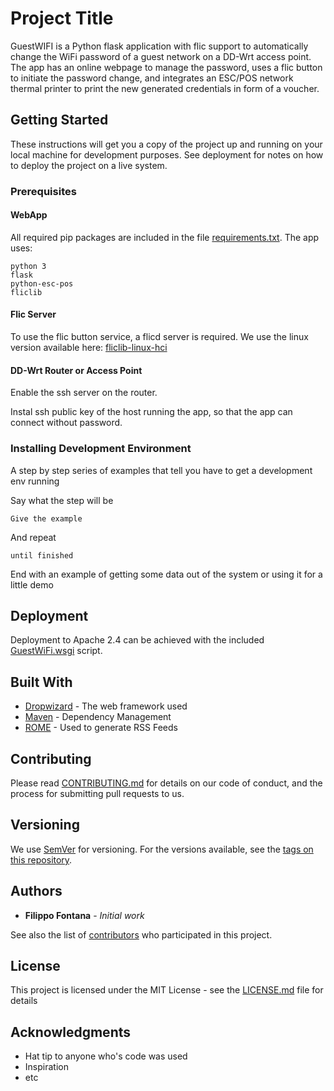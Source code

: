 # Project Title

GuestWIFI is a Python flask application with flic support to automatically change the WiFi password of a guest network on a DD-Wrt access point. The app has an online webpage to manage the password, uses a flic button to initiate the password change, and integrates an ESC/POS network thermal printer to print the new generated credentials in form of a voucher.

## Getting Started
These instructions will get you a copy of the project up and running on your local machine for development purposes. See deployment for notes on how to deploy the project on a live system.

### Prerequisites

#### WebApp
All required pip packages are included in the file [requirements.txt](requirements.txt). The app uses:

```
python 3
flask
python-esc-pos
fliclib
```

#### Flic Server
To use the flic button service, a flicd server is required. We use the linux version available here: [fliclib-linux-hci](https://github.com/50ButtonsEach/fliclib-linux-hci)

#### DD-Wrt Router or Access Point
Enable the ssh server on the router.

Instal ssh public key of the host running the app, so that the app can connect without password.

### Installing Development Environment

A step by step series of examples that tell you have to get a development env running

Say what the step will be

```
Give the example
```

And repeat

```
until finished
```

End with an example of getting some data out of the system or using it for a little demo

## Deployment
Deployment to Apache 2.4 can be achieved with the included [GuestWiFi.wsgi](GuestWiFi.wsgi) script.

## Built With

* [Dropwizard](http://www.dropwizard.io/1.0.2/docs/) - The web framework used
* [Maven](https://maven.apache.org/) - Dependency Management
* [ROME](https://rometools.github.io/rome/) - Used to generate RSS Feeds

## Contributing

Please read [CONTRIBUTING.md](https://gist.github.com/PurpleBooth/b24679402957c63ec426) for details on our code of conduct, and the process for submitting pull requests to us.

## Versioning

We use [SemVer](http://semver.org/) for versioning. For the versions available, see the [tags on this repository](https://github.com/your/project/tags).

## Authors

* **Filippo Fontana** - *Initial work*

See also the list of [contributors](https://github.com/your/project/contributors) who participated in this project.

## License

This project is licensed under the MIT License - see the [LICENSE.md](LICENSE.md) file for details

## Acknowledgments

* Hat tip to anyone who's code was used
* Inspiration
* etc
